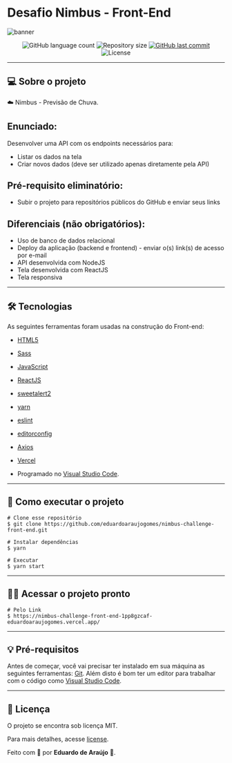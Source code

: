 # Desafio Nimbus - Front-End

![banner](https://i.imgur.com/ojyyIIk.jpg)


<p align="center">
  <img alt="GitHub language count" src="https://img.shields.io/github/languages/count/eduardoaraujogomes/nimbus-challenge-front-end?color=%2304D361">

  <img alt="Repository size" src="https://img.shields.io/github/repo-size/eduardoaraujogomes/nimbus-challenge-front-end">

  <a href="https://github.com/eduardoaraujogomes/nimbus-challenge-front-end/commits/master">
    <img alt="GitHub last commit" src="https://img.shields.io/github/last-commit/eduardoaraujogomes/nimbus-challenge-front-end">
  </a>

  <img alt="License" src="https://img.shields.io/badge/license-MIT-brightgreen">

</p>

_________

## 💻 Sobre o projeto

:cloud: Nimbus - Previsão de Chuva.

## Enunciado:
 Desenvolver uma API com os endpoints necessários para:
- Listar os dados na tela
- Criar novos dados (deve ser utilizado apenas diretamente pela API)

## Pré-requisito eliminatório:
- Subir o projeto para repositórios públicos do GitHub e enviar seus links
## Diferenciais (não obrigatórios):
- Uso de banco de dados relacional
- Deploy da aplicação (backend e frontend) - enviar o(s) link(s) de acesso por e-mail
- API desenvolvida com NodeJS
- Tela desenvolvida com ReactJS
- Tela responsiva

_________

## 🛠 Tecnologias

As seguintes ferramentas foram usadas na construção do Front-end:
 
 - [HTML5]
 - [Sass]
 - [JavaScript]

 - [ReactJS]
 - [sweetalert2]
 
 - [yarn]
 - [eslint]
 - [editorconfig]
 - [Axios]
 - [Vercel]

- Programado no [Visual Studio Code].

_________

## 🚀 Como executar o projeto

    # Clone esse repositório
    $ git clone https://github.com/eduardoaraujogomes/nimbus-challenge-front-end.git
    
    # Instalar dependências
    $ yarn
    
    # Executar
    $ yarn start
   
    
    

_________


## 👨‍💻 Acessar o projeto pronto

    # Pelo Link
    $ https://nimbus-challenge-front-end-1pp8gzcaf-eduardoaraujogomes.vercel.app/  
 
    
    

_________

## 💡 Pré-requisitos

Antes de começar, você vai precisar ter instalado em sua máquina as seguintes ferramentas:
[Git](https://git-scm.com).
Além disto é bom ter um editor para trabalhar com o código como [Visual Studio Code].

_________ 

## 📝 Licença

O projeto se encontra sob licença MIT.

Para mais detalhes, acesse [license](LICENSE).


Feito com 💙 por **Eduardo de Araújo** 👻.


[HTML5]: https://developer.mozilla.org/en-US/docs/Web/Guide/HTML/HTML5
[Sass]: https://sass-lang.com/ 
 
[JavaScript]: https://www.javascript.com/  

[Axios]: https://axios-http.com/docs/intro
[ReactJS]: https://reactjs.org/
[yarn]: https://yarnpkg.com/
[eslint]: https://eslint.org/
[editorconfig]: https://editorconfig.org/
[sweetalert2]: https://sweetalert2.github.io/
[Vercel]: https://vercel.com

[Visual Studio Code]: https://code.visualstudio.com/ 
